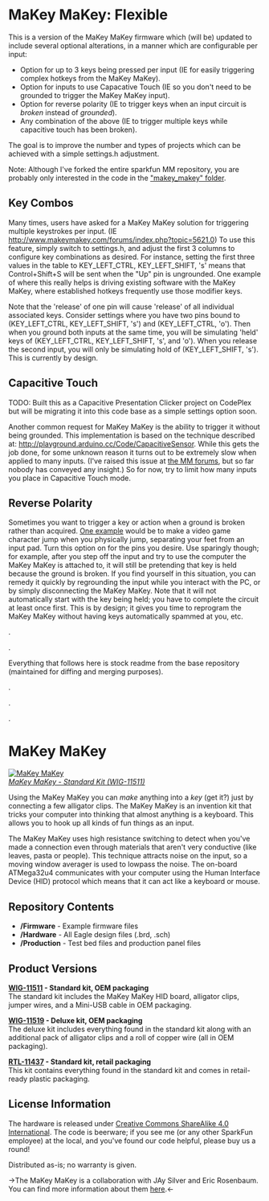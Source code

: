 MaKey MaKey: Flexible
=====================

This is a version of the MaKey MaKey firmware which (will be) updated to include several optional alterations, in a manner which are configurable per input:
* Option for up to 3 keys being pressed per input (IE for easily triggering complex hotkeys from the MaKey MaKey).
* Option for inputs to use Capacative Touch (IE so you don't need to be grounded to trigger the MaKey MaKey input).
* Option for reverse polarity (IE to trigger keys when an input circuit is _broken_ instead of _grounded_).
* Any combination of the above (IE to trigger multiple keys while capacitive touch has been broken).

The goal is to improve the number and types of projects which can be achieved with a simple settings.h adjustment.

Note: Although I've forked the entire sparkfun MM repository, you are probably only interested in the code in the ["makey_makey" folder](./firmware/Arduino/makey_makey).

## Key Combos

Many times, users have asked for a MaKey MaKey solution for triggering multiple keystrokes per input.
(IE http://www.makeymakey.com/forums/index.php?topic=5621.0)
To use this feature, simply switch to settings.h, and adjust the first 3 columns to configure key combinations as desired.
For instance, setting the first three values in the table to KEY_LEFT_CTRL, KEY_LEFT_SHIFT, 's' means that Control+Shift+S will be sent when the "Up" pin is ungrounded.
One example of where this really helps is driving existing software with the MaKey MaKey, where established hotkeys frequently use those modifier keys.

Note that the 'release' of one pin will cause 'release' of all individual associated keys.
Consider settings where you have two pins bound to (KEY_LEFT_CTRL, KEY_LEFT_SHIFT, 's') and (KEY_LEFT_CTRL, 'o').
Then when you ground both inputs at the same time, you will be simulating 'held' keys of (KEY_LEFT_CTRL, KEY_LEFT_SHIFT, 's', and 'o').
When you release the second input, you will only be simulating hold of (KEY_LEFT_SHIFT, 's'). This is currently by design.

## Capacitive Touch

TODO: Built this as a Capacitive Presentation Clicker project on CodePlex but will be migrating it into this code base as a simple settings option soon.

Another common request for MaKey MaKey is the ability to trigger it without being grounded.
This implementation is based on the technique described at: http://playground.arduino.cc/Code/CapacitiveSensor.
While this gets the job done, for some unknown reason it turns out to be extremely slow when applied to many inputs.
(I've raised this issue at [the MM forums](http://www.makeymakey.com/forums/index.php?topic=15304.msg17317#msg17317), but so far nobody has conveyed any insight.)
So for now, try to limit how many inputs you place in Capacitive Touch mode.

## Reverse Polarity

Sometimes you want to trigger a key or action when a ground is broken rather than acquired.
[One example](http://www.makeymakey.com/forums/index.php?topic=1282.0) would be to make a video game character jump when you physically jump, separating your feet from an input pad.
Turn this option on for the pins you desire.
Use sparingly though; for example, after you step off the input and try to use the computer the MaKey MaKey is attached to, it will still be pretending that key is held because the ground is broken.
If you find yourself in this situation, you can remedy it quickly by regrounding the input while you interact with the PC, or by simply disconnecting the MaKey MaKey.
Note that it will not automatically start with the key being held; you have to complete the circuit at least once first.
This is by design; it gives you time to reprogram the MaKey MaKey without having keys automatically spammed at you, etc.

.

.

Everything that follows here is stock readme from the base repository (maintained for diffing and merging purposes).

.

.

.

MaKey MaKey
===========

[![MaKey MaKey](https://dlnmh9ip6v2uc.cloudfront.net/images/products/1/1/5/1/1/11511-01b_medium.jpg)  
*MaKey MaKey - Standard Kit (WIG-11511)*](https://www.sparkfun.com/products/11511)

Using the MaKey MaKey you can *make* anything into a *key* (get it?) just by connecting a few alligator clips. The MaKey MaKey is an invention kit that tricks your computer into thinking that almost anything is a keyboard. This allows you to hook up all kinds of fun things as an input.

The MaKey MaKey uses high resistance switching to detect when you've made a connection even through materials that aren't very conductive (like leaves, pasta or people). This technique attracts noise on the input, so a moving window averager is used to lowpass the noise. The on-board ATMega32u4 communicates with your computer using the Human Interface Device (HID) protocol which means that it can act like a keyboard or mouse.

Repository Contents
-------------------
* **/Firmware** - Example firmware files
* **/Hardware** - All Eagle design files (.brd, .sch)
* **/Production** - Test bed files and production panel files

Product Versions
----------------

**[WIG-11511](https://www.sparkfun.com/products/11511) - Standard kit, OEM packaging**  
The standard kit includes the MaKey MaKey HID board, alligator clips, jumper wires, and a Mini-USB cable in OEM packaging.

**[WIG-11519](https://www.sparkfun.com/products/11519) - Deluxe kit, OEM packaging**  
The deluxe kit includes everything found in the standard kit along with an additional pack of alligator clips and a roll of copper wire (all in OEM packaging).

**[RTL-11437](https://www.sparkfun.com/products/11437) - Standard kit, retail packaging**  
This kit contains everything found in the standard kit and comes in retail-ready plastic packaging.

License Information
-------------------
The hardware is released under [Creative Commons ShareAlike 4.0 International](https://creativecommons.org/licenses/by-sa/4.0/).
The code is beerware; if you see me (or any other SparkFun employee) at the local, and you've found our code helpful, please buy us a round!

Distributed as-is; no warranty is given.

->The MaKey MaKey is a collaboration with JAy Silver and Eric Rosenbaum. You can find more information about them [here](http://www.makeymakey.com/).<-